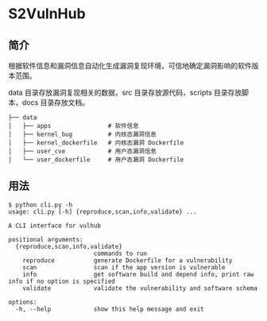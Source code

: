 # S2VulnHub

## 简介

根据软件信息和漏洞信息自动化生成漏洞复现环境，可信地确定漏洞影响的软件版本范围。

data 目录存放漏洞复现相关的数据，src 目录存放源代码，scripts 目录存放脚本，docs 目录存放文档。

```
├── data
│   ├── apps                # 软件信息
│   ├── kernel_bug          # 内核态漏洞信息
│   ├── kernel_dockerfile   # 内核态漏洞 Dockerfile
│   ├── user_cve            # 用户态漏洞信息
│   └── user_dockerfile     # 用户态漏洞 Dockerfile
```

## 用法

```
$ python cli.py -h
usage: cli.py [-h] {reproduce,scan,info,validate} ...

A CLI interface for vulhub

positional arguments:
  {reproduce,scan,info,validate}
                        commands to run
    reproduce           generate Dockerfile for a vulnerability
    scan                scan if the app version is vulnerable
    info                get software build and depend info, print raw info if no option is specified
    validate            validate the vulnerability and software schema

options:
  -h, --help            show this help message and exit
```
